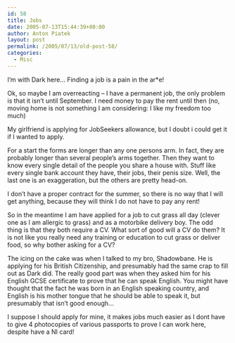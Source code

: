 ```yaml
---
id: 58
title: Jobs
date: 2005-07-13T15:44:39+00:00
author: Anton Piatek
layout: post
permalink: /2005/07/13/old-post-58/
categories:
  - Misc
---
```

I&#8217;m with Dark here&#8230; Finding a job is a pain in the ar*e! 

Ok, so maybe I am overreacting &#8211; I have a permanent job, the only problem is that it isn&#8217;t until September. I need money to pay the rent until then (no, moving home is not something I am considering: I like my freedom too much)

My girlfriend is applying for JobSeekers allowance, but I doubt i could get it if I wanted to apply.

For a start the forms are longer than any one persons arm. In fact, they are probably longer than several people&#8217;s arms together. Then they want to know every single detail of the people you share a house with. Stuff like every single bank account they have, their jobs, their penis size. Well, the last one is an exaggeration, but the others are pretty head-on.

I don&#8217;t have a proper contract for the summer, so there is no way that I will get anything, because they will think I do not have to pay any rent!

So in the meantime I am have applied for a job to cut grass all day (clever one as I am allergic to grass) and as a motorbike delivery boy. The odd thing is that they both require a CV. What sort of good will a CV do them? It is not like you really need any training or education to cut grass or deliver food, so why bother asking for a CV?

The icing on the cake was when I talked to my bro, Shadowbane. He is applying for his British Citizenship, and presumably had the same crap to fill out as Dark did. The really good part was when they asked him for his English GCSE certificate to prove that he can speak English. You might have thought that the fact he was born in an English speaking country, and English is his mother tongue that he should be able to speak it, but presumably that isn&#8217;t good enough&#8230;

I suppose I should apply for mine, it makes jobs much easier as I dont have to give 4 photocopies of various passports to prove I can work here, despite have a NI card!